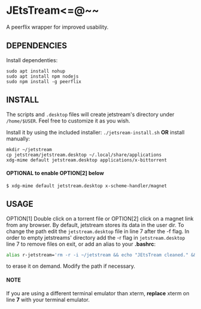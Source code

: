 
# JEtsTream<=@~~
A peerflix wrapper for improved usability.


## DEPENDENCIES
Install dependenties:
```
sudo apt install nohup
sudo apt install npm nodejs
sudo npm install -g peerflix
```

## INSTALL
The scripts and `.desktop` files will create jetstream's directory under `/home/$USER`. Feel free to customize it as you wish.

Install it by using the included installer:
`./jetsream-install.sh`
**OR** install manually:
```
mkdir ~/jetstream
cp jetstream/jetstream.desktop ~/.local/share/applications
xdg-mime default jetstream.desktop applications/x-bittorrent
```
#### OPTIONAL to enable OPTION[2] below
```
$ xdg-mime default jetstream.desktop x-scheme-handler/magnet
```

## USAGE
OPTION[1] Double click on a torrent file or OPTION[2] click on a magnet link from any browser. By default, jetstream stores its data in the user dir. To change the path edit the `jetstream.desktop` file in line 7 after the -f flag. In order to empty jetstreams' directory add the -r flag in `jetstream.desktop` line 7 to remove files on exit, or add an alias to your **.bashrc**: 
```sh
alias r-jetstream='rm -r -i ~/jetstream && echo "JEtsTream cleaned." && mkdir -v ~/jetstream'
```
to erase it on demand. Modify the path if necessary. 

#### NOTE
If you are using a different terminal emulator than xterm, **replace** xterm on line **7** with your terminal emulator.
